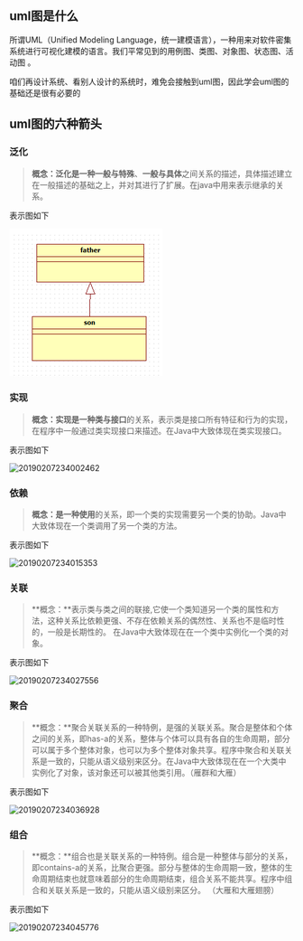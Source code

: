 ## uml图是什么

所谓UML（Unified Modeling Language，统一建模语言），一种用来对软件密集系统进行可视化建模的语言。我们平常见到的用例图、类图、对象图、状态图、活动图 。

咱们再设计系统、看别人设计的系统时，难免会接触到uml图，因此学会uml图的基础还是很有必要的



## uml图的六种箭头

### 泛化

> **概念：**泛化是一种**一般与特殊**、**一般与具体**之间关系的描述，具体描述建立在一般描述的基础之上，并对其进行了扩展。在java中用来表示继承的关系。 

表示图如下

![20190207233944733](..\img\20190207233944733.png)

### 实现

>**概念：**实现是一种**类与接口**的关系，表示类是接口所有特征和行为的实现，在程序中一般通过类实现接口来描述。在Java中大致体现在类实现接口。

表示图如下

![20190207234002462](E:\Study\Mynotes\MyNotes\img\20190207234002462.png)

### 依赖

>**概念：**是一种**使用**的关系，即一个类的实现需要另一个类的协助。Java中大致体现在一个类调用了另一个类的方法。

表示图如下

![20190207234015353](E:\Study\Mynotes\MyNotes\img\20190207234015353.png)

### 关联

>**概念：**表示类与类之间的联接,它使一个类知道另一个类的属性和方法，这种关系比依赖更强、不存在依赖关系的偶然性、关系也不是临时性的，一般是长期性的。 在Java中大致体现在在一个类中实例化一个类的对象。

表示图如下

![20190207234027556](E:\Study\Mynotes\MyNotes\img\20190207234027556.png)

### 聚合

>**概念：**聚合关联关系的一种特例，是强的关联关系。聚合是整体和个体之间的关系，即has-a的关系，整体与个体可以具有各自的生命周期，部分可以属于多个整体对象，也可以为多个整体对象共享。程序中聚合和关联关系是一致的，只能从语义级别来区分。在Java中大致体现在在一个大类中实例化了对象，该对象还可以被其他类引用。（雁群和大雁）

表示图如下

![20190207234036928](E:\Study\Mynotes\MyNotes\img\20190207234036928.png)

### 组合

>**概念：**组合也是关联关系的一种特例。组合是一种整体与部分的关系，即contains-a的关系，比聚合更强。部分与整体的生命周期一致，整体的生命周期结束也就意味着部分的生命周期结束，组合关系不能共享。程序中组合和关联关系是一致的，只能从语义级别来区分。 （大雁和大雁翅膀）

表示图如下

![20190207234045776](E:\Study\Mynotes\MyNotes\img\20190207234045776.png)



